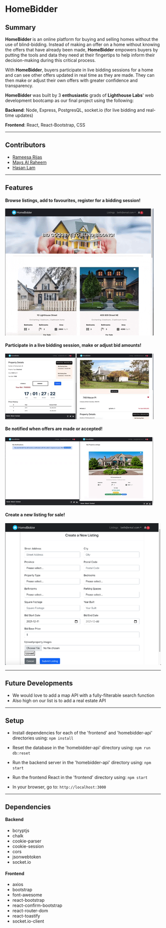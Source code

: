 # HomeBidder

## Summary

**HomeBidder** is an online platform for buying and selling homes without the use of blind-bidding. Instead of making an offer on a home without knowing the offers that have already been made, **HomeBidder** empowers buyers by putting the tools and data they need at their fingertips to help inform their decision-making during this critical process.

With **HomeBidder**, buyers participate in live bidding sessions for a home and can see other offers updated in real time as they are made. They can then make or adjust their own offers with greater confidence and transparency.

**HomeBidder** was built by 3 **enthusiastic** grads of **Lighthouse Labs**' web development bootcamp as our final project using the following:

**Backend**:  Node, Express, PostgresQL, socket.io (for live bidding and real-time updates)

**Frontend**:  React, React-Bootstrap, CSS

---
## Contributors

- [Rameesa Rijas](https://github.com/RameesaRijas)
- [Mays Al Raheem](https://github.com/mays4)
- [Hasan Lam](https://github.com/HCBLam)

---
## Features

#### Browse listings, add to favourites, register for a bidding session!
![Browsing](frontend/public/images/homebidder1.gif)

#### Participate in a live bidding session, make or adjust bid amounts!
![Browsing](frontend/public/images/homebidder2.gif)

#### Be notified when offers are made or accepted!
![Browsing](frontend/public/images/homebidder3.gif)

#### Create a new listing for sale!
![Browsing](frontend/public/images/homebidder4.png)

---
## Future Developments
- We would love to add a map API with a fully-filterable search function
- Also high on our list is to add a real estate API

---
## Setup
- Install dependencies for each of the 'frontend' and 'homebidder-api' directories using: `npm install`

- Reset the database in the 'homebidder-api' directory using: `npm run db:reset`

- Run the backend server in the 'homebidder-api' directory using: `npm start`

- Run the frontend React in the 'frontend' directory using: `npm start`

- In your browser, go to:  `http://localhost:3000`

---
## Dependencies

#### Backend
- bcryptjs
- chalk
- cookie-parser
- cookie-session
- cors
- jsonwebtoken
- socket.io

#### Frontend
- axios
- bootstrap
- font-awesome
- react-bootstrap
- react-confirm-bootstrap
- react-router-dom
- react-toastify
- socket.io-client

